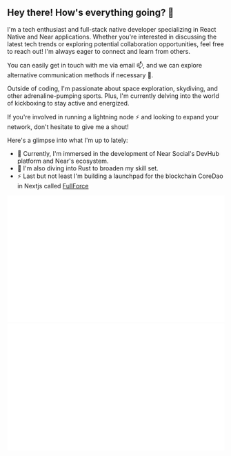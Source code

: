 ## Hey there! How's everything going? 👋

I'm a tech enthusiast and full-stack native developer specializing in React Native and Near applications. Whether you're interested in discussing the latest tech trends or exploring potential collaboration opportunities, feel free to reach out! I'm always eager to connect and learn from others.

You can easily get in touch with me via email 📫, and we can explore alternative communication methods if necessary 💬.

Outside of coding, I'm passionate about space exploration, skydiving, and other adrenaline-pumping sports. Plus, I'm currently delving into the world of kickboxing to stay active and energized.

If you're involved in running a lightning node ⚡ and looking to expand your network, don't hesitate to give me a shout!

Here's a glimpse into what I'm up to lately:

- 🔭 Currently, I'm immersed in the development of Near Social's DevHub platform and Near's ecosystem.
- 🌱 I'm also diving into Rust to broaden my skill set.
- ⚡ Last but not least I'm building a launchpad for the blockchain CoreDao in Nextjs called [FullForce](fullforce.io)

<!--
**Tguntenaar/Tguntenaar** is a ✨ _special_ ✨ repository because its `README.md` (this file) appears on your GitHub profile.

Here are some ideas to get you started:

- 🔭 I’m currently working on ...
- 🌱 I’m currently learning ...
- 👯 I’m looking to collaborate on ...
- 🤔 I’m looking for help with ...
- 💬 Ask me about ...
- 📫 How to reach me: ...
- 😄 Pronouns: ...
- ⚡ Fun fact: ...
-->


<!-- 
As a highly skilled and motivated developer with 6 years of coding experience, I am excited to bring my expertise and passion for programming to new opportunities. With a focus on delivering high-quality solutions.

Currently based in Amsterdam, I am committed to learn a variety of technologies in the rapidly evolving field of development. Whether working independently or as part of a team, I am a dedicated problem-solver with a track record of being a good teammate.

As an enthusiastic learner, I am always seeking new opportunities to expand my knowledge and skills. 
-->


<!-- Link your stats: https://github.com/Tguntenaar/github-stats -->
<!-- These stats don't seem to reflect my contributions yet, I still need to configure them. However I like them visually for the time being. -->

![](https://raw.githubusercontent.com/Tguntenaar/github-stats/master/generated/overview.svg#gh-dark-mode-only)
![](https://raw.githubusercontent.com/Tguntenaar/github-stats/master/generated/languages.svg#gh-dark-mode-only)
